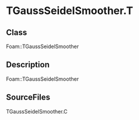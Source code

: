 # TGaussSeidelSmoother.T 
## Class
Foam::TGaussSeidelSmoother

## Description
Foam::TGaussSeidelSmoother

## SourceFiles
TGaussSeidelSmoother.C

